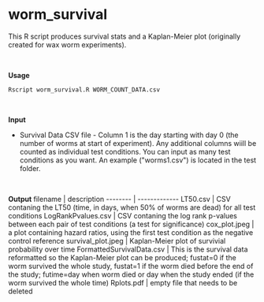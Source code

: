# worm_survival
This R script produces survival stats and a Kaplan-Meier plot (originally created for wax worm experiments). 
<p>&nbsp;</p>

<b>Usage</b>
```
Rscript worm_survival.R WORM_COUNT_DATA.csv
```
<p>&nbsp;</p>

<b>Input</b>
- Survival Data CSV file - Column 1 is the day starting with day 0 (the number of worms at start of experiment). Any additional columns wiill be counted as individual test conditions. You can input as many test conditions as you want. An example ("worms1.csv") is located in the test folder. 
<p>&nbsp;</p>

<b>Output</b>
filename | description
-------- | -------------
LT50.csv | CSV contaning the LT50 (time, in days, when 50% of worms are dead) for all test conditions
LogRankPvalues.csv | CSV contaning the log rank p-values between each pair of test conditions (a test for significance) 
cox_plot.jpeg | a plot containing hazard ratios, using the first test condition as the negative control reference
survival_plot.jpeg | Kaplan-Meier plot of survivial probability over time
FormattedSurvivalData.csv | This is the survival data reformatted so the Kaplan-Meier plot can be produced; fustat=0 if the worm survived the whole study, fustat=1 if the worm died before the end of the study; futime=day when worm died or day when the study ended (if the worm survived the whole time)
Rplots.pdf | empty file that needs to be deleted

